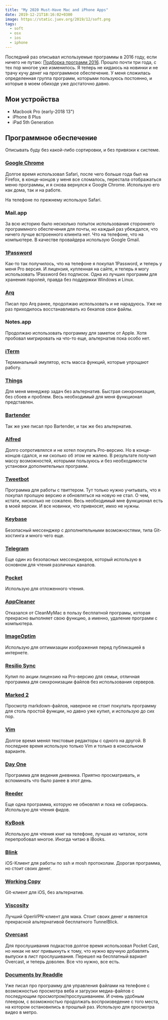 ```yaml
---
title: "My 2020 Must-Have Mac and iPhone Apps"
date: 2019-12-21T18:16:02+0300
image: https://static.juev.org/2019/12/soft.png
tags:
  - soft
  - osx
  - ios
  - iphone
---
```

Последний раз описывал используемые программы в 2016 году, если ничего не путаю: [Подборка программ 2016](https://www.juev.org/2016/12/30/soft-2016/). Прошло почти три года, с тех пор многое уже изменилось. Я теперь не кидаюсь на новинки и не трачу кучу денег на программное обеспечение. У меня сложилась определенная группа программ, которыми пользуюсь постоянно, и которые в моем обиходе уже достаточно давно.

## Мои устройства

- Macbook Pro (early-2018 13")
- iPhone 8 Plus
- iPad 5th Generation

## Программное обеспечение

Описывать буду без какой-либо сортировки, и без привязки к системе.

### [Google Chrome](https://www.google.com/chrome/)

Долгое время использовал Safari, после чего больше года был на Firefox, в конце-концов у меня все сломалось, перестала отображаться меню программы, и я снова вернулся к Google Chrome. Использую его как дома, так и на работе.

На телефоне по прежнему использую Safari.

### Mail.app

За всю историю было несколько попыток использования стороннего программного обеспечения для почты, но каждый раз убеждался, что ничего лучше встроенного клиента нет. Что на телефоне, что на компьютере. В качестве провайдера использую Google Gmail.

### [1Password](https://1password.com/)

Как-то так получилось, что на телефоне я покупал 1Password, и теперь у меня Pro версия. И лицензия, купленная на сайте, и теперь я могу использовать 1Password без подписок. Одна из лучших программ для хранения паролей, правда без поддержки Windows и Linux.

### [Arq](https://www.arqbackup.com/)

Писал про Arq ранее, продолжаю использовать и не нарадуюсь. Уже не раз приходилось восстанавливать из бекапов свои файлы.

### Notes.app

Продолжаю использовать программу для заметок от Apple. Хотя пробовал мигрировать на что-то еще, альтернатив пока особо нет.

### [iTerm](https://iterm2.com/)

Терминальный эмулятор, есть масса функций, которые упрощают работу.

### [Things](https://culturedcode.com/things/)

Для меня менеджер задач без альтернатив. Быстрая синхронизация, без сбоев и проблем. Весь необходимый для меня функционал представлен.

### [Bartender](https://www.macbartender.com/)

Так же уже писал про Bartender, и так же без альтернатив.

### [Alfred](https://www.alfredapp.com/)

Долго сопротивлялся и не хотел покупать Pro-версию. Но в конце-концов сдался, и ни сколько об этом не жалею. В результате получил массу возможностей, которыми пользуюсь и без необходимости установки дополнительных программ.

### [Tweetbot](https://tapbots.com/)

Программа для работы с твиттером. Тут только нужно учитывать, что я покупал пролшую версию и обновляться на новую не стал. О чем, кстати, нисколько не сожалею. Весь необходимый мне функционал есть в моей версии. И все новинки, что привносят, имхо не нужны.

### [Keybase](https://keybase.io/)

Безопасный мессенджер с дополнительными возможностями, типа Git-хостинга и много чего еще.

### [Telegram](https://telegram.org/)

Еще один из безопасных мессенджеров, который использую в основном для чтения различных каналов.

### [Pocket](https://app.getpocket.com/)

Использую для отложенного чтения.

### [AppCleaner](http://freemacsoft.net/appcleaner/)

Отказался от CleanMyMac в пользу бесплатной програмы, которая прекрасно выполняет свою функцию, а именно, удаление программ с компьютера.

### [ImageOptim](https://imageoptim.com/mac)

Использую для оптимизации изображения перед публикацией в интернете.

### [Resilio Sync](https://www.resilio.com/individuals/)

Купил по акции лицензию на Pro-версию для семьи, отличная программа для синхронизации файлов без использования серверов.

### [Marked 2](https://marked2app.com/)

Просмотр markdown-файлов, наверное не стоит покупать программу для столь простой функции, но давно уже купил, и использую до сих пор.

### [Vim](https://www.vim.org/)

Долгое время менял текстовые редакторы с одного на другой. В последнее время использую только Vim и только в консольном варианте.

### [Day One](https://dayoneapp.com/)

Программа для ведения дневника. Приятно просматривать, и вспоминать что было ранее в этот день.

### [Reeder](https://reederapp.com/)

Еще одна программа, которую не обновлял и пока не собираюсь. Использую для чтения фидов.

### [KyBook](http://kybook-reader.com/)

Использую для чтения книг на телефоне, лучшая из читалок, хотя перепробовал многое. Иногда читаю в iBooks.

### [Blink](https://www.blink.sh/)

iOS-Клиент для работы по ssh и mosh протоколам. Дорогая программа, но стоит своих денег.

### [Working Copy](https://workingcopyapp.com/)

Git-клиент для iOS, без альтернатив.

### [Viscosity](https://www.sparklabs.com/viscosity/)

Лучший OpenVPN-клиент для мака. Стоит своих денег и является прекрасной альтернативой бесплатного TunnelBlick.

### [Overcast](https://overcast.fm/)

Для прослушивания подкастов долгое время использовал Pocket Cast, но никак не мог привыкнуть к тому, что нужно вручную добавлять выпуски в лист прослушивания. Перешел на бесплатный вариант Overcast, и теперь доволен. Все что нужно, все есть.

### [Documents by Readdle](https://readdle.com/documents)

Уже писал про программу для управления файлами на телефоне с возможностью просмотра веба и загрузки медиа-файлов с последующим просмотром/прослушиванием. И очень удобным плеером, с возможностью продолжать воспроизведение с того места, на котором остановились в прошлый раз. Использую для просмотра видео в метро.
